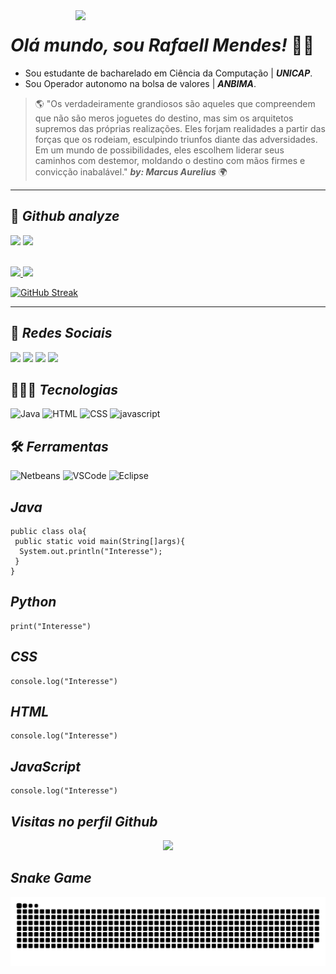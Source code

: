 <img src="https://raw.githubusercontent.com/MicaelliMedeiros/micaellimedeiros/master/image/computer-illustration.png" min-width="400px" max-width="400px" width="400px" align="right">

# ***Olá mundo, sou Rafaell Mendes!*** 🧑‍💻  # 

- Sou estudante de bacharelado em Ciência da Computação | ***UNICAP***.
- Sou Operador autonomo na bolsa de valores | ***ANBIMA***.

> 🌎 "Os verdadeiramente grandiosos são aqueles que compreendem que não são meros joguetes do destino, mas sim os arquitetos supremos das próprias realizações. Eles forjam realidades a partir das forças que os rodeiam, esculpindo triunfos diante das adversidades. Em um mundo de possibilidades, eles escolhem liderar seus caminhos com destemor, moldando o destino com mãos firmes e convicção inabalável."                                                                       ***by:  Marcus Aurelius*** 🌍 

  <hr />

  ## 🚀 ***Github analyze*** ##
  
  ![](http://github-profile-summary-cards.vercel.app/api/cards/repos-per-language?username=rafamendes9&hide=Html&theme=nord_dark) 
  ![](http://github-profile-summary-cards.vercel.app/api/cards/most-commit-language?username=rafamendes9&theme=nord_dark)
 <a href="https://www.github.com/rafamendes9"><div style="display: inline_block">  
  <img height="180em" src="https://github-readme-stats.vercel.app/api?username=rafamendes9&show_icons=true&theme=dark&include_all_commits=true&count_private=true"/>
  <img height="180em" src="https://github-readme-stats.vercel.app/api/top-langs/?username=rafamendes9&layout=compact&langs_count=16&theme=dark"/>
 
   [![GitHub Streak](http://github-readme-streak-stats.herokuapp.com?user=rafamendes9&theme=github-dark&date_format=M%20j%5B%2C%20Y%5D)](https://git.io/streak-stats)
   
   <hr />

## 🚀 ***Redes Sociais*** ##
 <a href = "mailto: rafaellmn@hotmail.com"> <img height="20" src = "https://img.shields.io/badge/Gmail-D14836?style=for-the-badge&logo=gmail&logoColor=white"></a>
 <a href="https://github.com/rafamendes9"> <img height="25em" src="https://img.shields.io/badge/GitHub-100000?style=for-the-badge&logo=github&logoColor=white"></a>
 <a href="https://instagram.com/rafamendes9"> <img height="23em" src="https://img.shields.io/badge/Instagram-E4405F?style=for-the-badge&logo=instagram&logoColor=white"></a>
 <a href="https://www.linkedin.com/in/rafaell-mendes-766b5a242/"> <img height="23em" src="https://img.shields.io/badge/LinkedIn-0077B5?style=for-the-badge&logo=linkedin&logoColor=white" ></a>


## 👨🏻‍💻 ***Tecnologias*** ##

![Java](https://img.shields.io/badge/Java-ED8B00?style=for-the-badge&logo=java&logoColor=white)
![HTML](https://img.shields.io/badge/HTML-239120?style=for-the-badge&logo=html5&logoColor=white)
![CSS](https://img.shields.io/badge/CSS-239120?&style=for-the-badge&logo=css3&logoColor=white)
![javascript](https://img.shields.io/badge/JavaScript-F7DF1E?style=for-the-badge&logo=javascript&logoColor=black)  
  
  ## 🛠 ***Ferramentas*** ## 
  ![Netbeans](https://img.shields.io/badge/apache%20netbeans-1B6AC6?style=for-the-badge&logo=apache%20netbeans%20IDE&logoColor=white)
  ![VSCode](https://img.shields.io/badge/Visual_Studio_Code-0078D4?style=for-the-badge&logo=visual%20studio%20code&logoColor=white)
  ![Eclipse](https://img.shields.io/badge/Eclipse-2C2255?style=for-the-badge&logo=eclipse&logoColor=white)
 
  ## ***Java*** ##
 
 ```
 public class ola{
  public static void main(String[]args){
   System.out.println("Interesse");
  }
 }
 ```

 ## ***Python*** ##
 
 ```
 print("Interesse")
 ```
 ## ***CSS*** ##
 
 ```
 console.log("Interesse")
 ```
 
 ## ***HTML*** ##
 
 ```
 console.log("Interesse")
 ```
 
 ## ***JavaScript*** ##
 
 ```
 console.log("Interesse")
 ```
 
 
 ## ***Visitas no perfil Github*** ##

<!-- visitors count  -->

<p align="center" >   
  <img src="https://profile-counter.glitch.me/rafamendes9/count.svg" />  
</p>

</div>

<div>
 
 ## ***Snake Game*** ##

<!-- github workflow  -->
 
 ![Snake animation](https://github.com/Platane/snk/blob/output/github-contribution-grid-snake.svg)

 </div>
